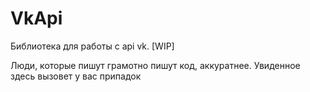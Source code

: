 # VkApi
Библиотека для работы с api vk. [WIP]

Люди, которые пишут грамотно пишут код, аккуратнее. Увиденное здесь вызовет у вас припадок
